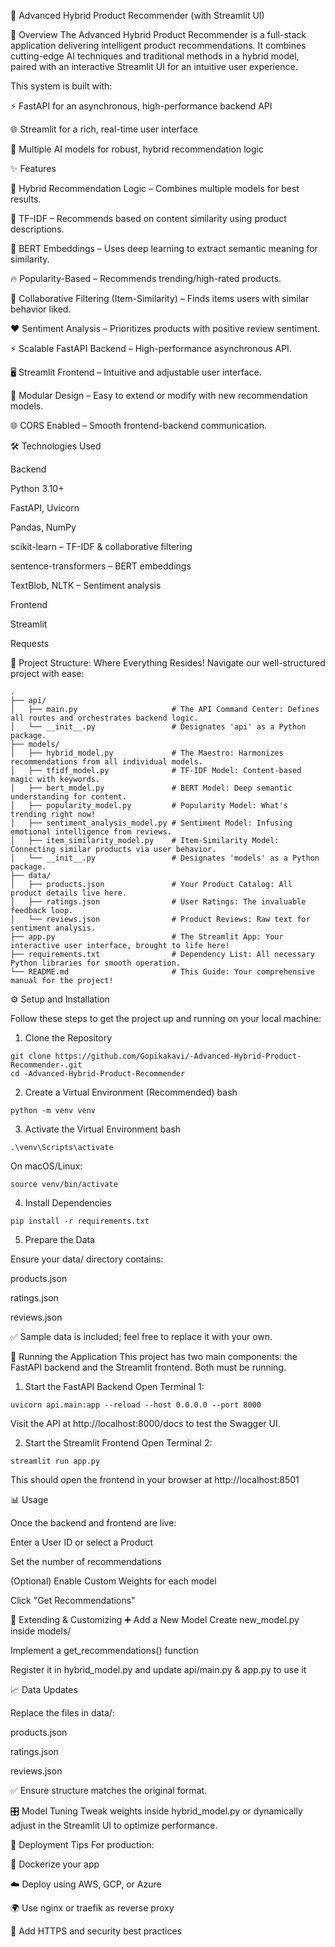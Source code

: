 🧠 Advanced Hybrid Product Recommender (with Streamlit UI)

🚀 Overview
The Advanced Hybrid Product Recommender is a full-stack application delivering intelligent product recommendations. It combines cutting-edge AI techniques and traditional methods in a hybrid model, paired with an interactive Streamlit UI for an intuitive user experience.

This system is built with:

 ⚡ FastAPI for an asynchronous, high-performance backend API

 🌐 Streamlit for a rich, real-time user interface

  🧠 Multiple AI models for robust, hybrid recommendation logic

✨ Features

🔀 Hybrid Recommendation Logic – Combines multiple models for best results.

🧠 TF-IDF – Recommends based on content similarity using product descriptions.

🤖 BERT Embeddings – Uses deep learning to extract semantic meaning for similarity.

🔥 Popularity-Based – Recommends trending/high-rated products.

👥 Collaborative Filtering (Item-Similarity) – Finds items users with similar behavior liked.

❤️ Sentiment Analysis – Prioritizes products with positive review sentiment.

⚡ Scalable FastAPI Backend – High-performance asynchronous API.

🖥️ Streamlit Frontend – Intuitive and adjustable user interface.

🧩 Modular Design – Easy to extend or modify with new recommendation models.

🌐 CORS Enabled – Smooth frontend-backend communication.

🛠️ Technologies Used

Backend

Python 3.10+

FastAPI, Uvicorn

Pandas, NumPy

scikit-learn – TF-IDF & collaborative filtering

sentence-transformers – BERT embeddings

TextBlob, NLTK – Sentiment analysis

Frontend

Streamlit

Requests

📂 Project Structure: Where Everything Resides!
Navigate our well-structured project with ease:

```text
.
├── api/
│   ├── main.py                     # The API Command Center: Defines all routes and orchestrates backend logic.
│   └── __init__.py                 # Designates 'api' as a Python package.
├── models/
│   ├── hybrid_model.py             # The Maestro: Harmonizes recommendations from all individual models.
│   ├── tfidf_model.py              # TF-IDF Model: Content-based magic with keywords.
│   ├── bert_model.py               # BERT Model: Deep semantic understanding for content.
│   ├── popularity_model.py         # Popularity Model: What's trending right now!
│   ├── sentiment_analysis_model.py # Sentiment Model: Infusing emotional intelligence from reviews.
│   ├── item_similarity_model.py    # Item-Similarity Model: Connecting similar products via user behavior.
│   └── __init__.py                 # Designates 'models' as a Python package.
├── data/
│   ├── products.json               # Your Product Catalog: All product details live here.
│   ├── ratings.json                # User Ratings: The invaluable feedback loop.
│   └── reviews.json                # Product Reviews: Raw text for sentiment analysis.
├── app.py                          # The Streamlit App: Your interactive user interface, brought to life here!
├── requirements.txt                # Dependency List: All necessary Python libraries for smooth operation.
└── README.md                       # This Guide: Your comprehensive manual for the project!
```  
⚙️ Setup and Installation

Follow these steps to get the project up and running on your local machine:

1. Clone the Repository
```text
git clone https://github.com/Gopikakavi/-Advanced-Hybrid-Product-Recommender-.git
cd -Advanced-Hybrid-Product-Recommender
``` 
2. Create a Virtual Environment (Recommended)
bash
```text
python -m venv venv
``` 
3. Activate the Virtual Environment
bash
```text
.\venv\Scripts\activate
``` 
On macOS/Linux:
```text
source venv/bin/activate
```
4. Install Dependencies
```text
pip install -r requirements.txt
```
5. Prepare the Data
   
Ensure your data/ directory contains:

 products.json

 ratings.json

 reviews.json

✅ Sample data is included; feel free to replace it with your own.

🚀 Running the Application
This project has two main components: the FastAPI backend and the Streamlit frontend. Both must be running.

1. Start the FastAPI Backend
Open Terminal 1:
```text
uvicorn api.main:app --reload --host 0.0.0.0 --port 8000
```
Visit the API at http://localhost:8000/docs to test the Swagger UI.

2. Start the Streamlit Frontend
Open Terminal 2:
```text
streamlit run app.py
```
This should open the frontend in your browser at http://localhost:8501

📊 Usage

Once the backend and frontend are live:

Enter a User ID or select a Product

Set the number of recommendations

(Optional) Enable Custom Weights for each model

Click "Get Recommendations"

🔧 Extending & Customizing
➕ Add a New Model
Create new_model.py inside models/

Implement a get_recommendations() function

Register it in hybrid_model.py and update api/main.py & app.py to use it

📈 Data Updates

Replace the files in data/:

products.json

ratings.json

reviews.json

✅ Ensure structure matches the original format.

🎛️ Model Tuning
Tweak weights inside hybrid_model.py or dynamically adjust in the Streamlit UI to optimize performance.

🚢 Deployment Tips
For production:

🐳 Dockerize your app

☁️ Deploy using AWS, GCP, or Azure

🌍 Use nginx or traefik as reverse proxy

🔐 Add HTTPS and security best practices

